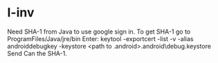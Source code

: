 # I-inv

Need SHA-1 from Java to use google sign in.
To get SHA-1 go to ProgramFiles/Java/jre/bin
Enter:
keytool -exportcert -list -v -alias androiddebugkey -keystore <path to .android>\.android\debug.keystore 
Send Can the SHA-1.
